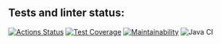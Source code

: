 ##  Tests and linter status:
[![Actions Status](https://github.com/NestyChe/java-project-lvl2/workflows/github-actions/badge.svg)](https://github.com/NestyChe/java-project-lvl2/actions)
[![Test Coverage](https://api.codeclimate.com/v1/badges/bcfe8c5b12a6532e7ac5/test_coverage)](https://codeclimate.com/github/NestyChe/java-project-lvl2/test_coverage)
[![Maintainability](https://api.codeclimate.com/v1/badges/bcfe8c5b12a6532e7ac5/maintainability)](https://codeclimate.com/github/NestyChe/java-project-lvl2/maintainability)
![Java CI](https://github.com/NestyChe/java-project-lvl2/actions/workflows/Java%20CI/badge.svg)
